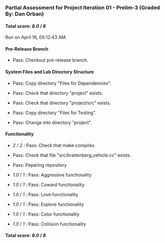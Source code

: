 ### Partial Assessment for Project Iteration 01 - Prelim-3 (Graded By: Dan Orban)

#### Total score: _8.0_ / _8_

Run on April 16, 05:12:43 AM.


#### Pre-Release Branch

+ Pass: Checkout pre-release branch.




#### System Files and Lab Directory Structure

+ Pass: Copy directory "Files for Dependencies".



+ Pass: Check that directory "project" exists.

+ Pass: Check that directory "project/src" exists.

+ Pass: Copy directory "Files for Testing".



+ Pass: Change into directory "project".


#### Functionality

+  _2_ / _2_ : Pass: Check that make compiles.



+ Pass: Check that file "src/braitenberg_vehicle.cc" exists.

+ Pass: Peparing repository



+  _1.0_ / _1_ : Pass: Aggressive functionality



+  _1.0_ / _1_ : Pass: Coward functionality



+  _1.0_ / _1_ : Pass: Love functionality



+  _1.0_ / _1_ : Pass: Explore functionality



+  _1.0_ / _1_ : Pass: Color functionality



+  _1.0_ / _1_ : Pass: Collision functionality



#### Total score: _8.0_ / _8_

